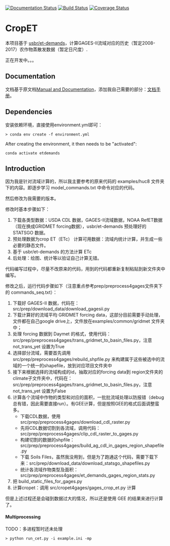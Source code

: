 [![Documentation Status](https://readthedocs.org/projects/cet-demands/badge/?version=latest)](https://cet-demands.readthedocs.io/zh_CN/latest/?badge=latest)
[![Build Status](https://travis-ci.org/OuyangWenyu/et-demands.svg?branch=master)](https://travis-ci.org/github/OuyangWenyu/et-demands)
[![Coverage Status](https://coveralls.io/repos/github/OuyangWenyu/et-demands/badge.svg?branch=master)](https://coveralls.io/github/OuyangWenyu/et-demands?branch=master)

# CropET

本项目基于 [usbr/et-demands](https://github.com/usbr/et-demands)，计算GAGES-II流域对应的历史（暂定2008-2017）农作物蒸散发数据（暂定日尺度）.

正在开发中。。。

## Documentation

文档基于原文档[Manual and Documentation](http://et-demands.readthedocs.io/en/master)，添加我自己需要的部分：[文档手册](https://cet-demands.readthedocs.io/)。

## Dependencies

安装依赖环境，直接使用environment.yml即可：

```
> conda env create -f environment.yml
```

After creating the environment, it then needs to be "activated":

```
conda activate etdemands
```

## Introduction

因为我是针对流域计算的，所以我主要参考的原来代码的 examples/huc8 文件夹下的内容。即逐步学习 model_commands.txt 中命令对应的代码。

然后修改为我需要的版本。

修改时基本步骤如下：

1. 下载各类型数据：USDA CDL 数据，GAGES-II流域数据，NOAA RefET数据（现在换成GRIDMET forcing数据），usbr/et-demands 预处理好的 STATSGO 数据。
2. 预处理数据为crop ET（ETc） 计算可用数据：流域内统计计算，并生成一些必要的静态文件。
3. 基于 usbr/et-demands 的方法计算 ETc
4. 后处理：绘图、统计等以验证自己计算无错。

代码编写过程中，尽量不改原来的代码，用到的代码都重新复制粘贴到新文件夹中编写。

修改之后，运行代码步骤如下（注意重点参考prep/preprocess4gages文件夹下的 commands_seq.txt）：

1. 下载好 GAGES-II 数据，代码在：src/prep/download_data/download_gagesii.py
2. 下载计算好的流域平均 GRIDMET forcing data，这部分目前需要手动处理，文件都在自己google drive上，文件放在examples/common/gridmet 文件夹中；
3. 处理 forcing 数据到 Daymet 的格式，使用代码：src/prep/preprocess4gages/trans_gridmet_to_basin_files.py，注意not_trans_yet 设置为True
4. 选择部分流域，需要首先调用 src/prep/preprocess4gages/rebuild_shpfile.py 来构建属于这些被选中的流域的一个统一的shapefile，放到对应项目文件夹中
5. 接下来根据选择的流域构成的id，抽取对应的forcing data到 region文件夹的climate子文件夹中，代码在：src/prep/preprocess4gages/trans_gridmet_to_basin_files.py，注意not_trans_yet 设置为False
6. 计算各个流域中作物的类型和对应的面积，一批批流域处理以防报错（debug总有错，因此需要直接run）。有GEE计算，但是按照GEE的格式后面调整蛮多。
   - 下载CDL数据，使用src/prep/preprocess4gages/download_cdl_raster.py 
   - 先将CDL数据切割到各流域，调用代码：src/prep/preprocess4gages/clip_cdl_raster_to_gages.py
   - 构建切割的数据的shpfile：src/prep/preprocess4gages/build_ag_cdl_in_gages_region_shapefile.py
   - 下载 Soils Files，虽然我没用到，但是为了跑通这个代码，需要下载下来：src/prep/download_data/download_statsgo_shapefiles.py
   - 统计各流域作物类型及面积：src/prep/preprocess4gages/et_demands_gages_region_stats.py
7. 把 build_static_files_for_gages.py 
8. 计算cropet：调用 src/cropet4gages/gages_crop_et.py 计算

但是上述过程还是会碰到数据过大的情况，所以还是使用 GEE 的结果来进行计算了。

#### Multiprocessing

TODO：多进程暂时还未处理

```
> python run_cet.py -i example.ini -mp
```

